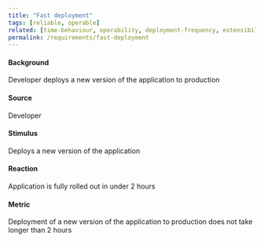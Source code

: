 ```yaml
---
title: "Fast deployment"
tags: [reliable, operable]
related: [time-behaviour, operability, deployment-frequency, extensibility, lead-time-for-changes, cycle-time]
permalink: /requirements/fast-deployment
---
```


<div class="quality-requirement" markdown="1">

#### Background

Developer deploys a new version of the application to production

#### Source

Developer

#### Stimulus

Deploys a new version of the application

#### Reaction

Application is fully rolled out in under 2 hours

#### Metric

Deployment of a new version of the application to production does not take longer than 2 hours


</div><br>




